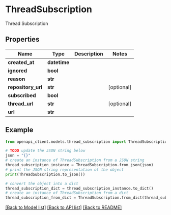 # ThreadSubscription

Thread Subscription

## Properties

Name | Type | Description | Notes
------------ | ------------- | ------------- | -------------
**created_at** | **datetime** |  | 
**ignored** | **bool** |  | 
**reason** | **str** |  | 
**repository_url** | **str** |  | [optional] 
**subscribed** | **bool** |  | 
**thread_url** | **str** |  | [optional] 
**url** | **str** |  | 

## Example

```python
from openapi_client.models.thread_subscription import ThreadSubscription

# TODO update the JSON string below
json = "{}"
# create an instance of ThreadSubscription from a JSON string
thread_subscription_instance = ThreadSubscription.from_json(json)
# print the JSON string representation of the object
print(ThreadSubscription.to_json())

# convert the object into a dict
thread_subscription_dict = thread_subscription_instance.to_dict()
# create an instance of ThreadSubscription from a dict
thread_subscription_from_dict = ThreadSubscription.from_dict(thread_subscription_dict)
```
[[Back to Model list]](../README.md#documentation-for-models) [[Back to API list]](../README.md#documentation-for-api-endpoints) [[Back to README]](../README.md)


